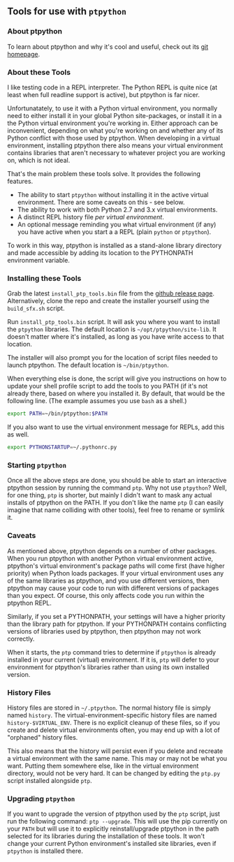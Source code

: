 ## Tools for use with `ptpython`

### About ptpython
To learn about ptpython and why it's cool and useful, check out its [git
homepage](https://github.com/jonathanslenders/ptpython).

### About these Tools
I like testing code in a REPL interpreter. The Python REPL is quite nice
(at least when full readline support is active), but ptpython is far nicer.

Unfortunatately, to use it with a Python virtual environment, you normally need
to either install it in your global Python site-packages, or install it in
a the Python virtual environment you're working in. Either approach can be
inconvenient, depending on what you're working on and whether any of its
Python conflict with those used by ptpython. When developing in a virtual
environment, installing ptpython there also means your virtual environment
contains libraries that aren't necessary to whatever project you are working
on, which is not ideal.

That's the main problem these tools solve. It provides the following features.

* The ability to start `ptpython` without installing it in the active
  virtual environment. There are some caveats on this - see below.
* The ability to work with both Python 2.7 and 3.x virtual environments.
* A distinct REPL history file _per virtual environment_.
* An optional message reminding you what virtual environment (if any) you have
  active when you start a a REPL (plain `python` or `ptpython`).

To work in this way, ptpython is installed as a stand-alone library
directory and made accessible by adding its location to the PYTHONPATH
environment variable.

### Installing these Tools

Grab the latest `install_ptp_tools.bin` file from the [github release
page](https://github.com/ptous/ptp-tools/releases/latest). Alternatively,
clone the repo and create the installer yourself using the `build_sfx.sh`
script.

Run `install_ptp_tools.bin` script. It will ask you where you want to install
the `ptpython` libraries. The default location is `~/opt/ptpython/site-lib`.
It doesn't matter where it's installed, as long as you have write access to
that location.

The installer will also prompt you for the location of script files needed to
launch ptpython. The default location is `~/bin/ptpython`.

When everything else is done, the script will give you instructions on how to
update your shell profile script to add the tools to you PATH (if it's not
already there, based on where you installed it. By default, that would be the following line. (The example assumes you use `bash` as a shell.)

```bash
export PATH=~/bin/ptpython:$PATH
```

If you also want to use the virtual environment message for REPLs, add this as
well.

```bash
export PYTHONSTARTUP=~/.pythonrc.py
```

### Starting `ptpython`
Once all the above steps are done, you should be able to start an interactive
ptpython session by running the command `ptp`. Why not use `ptpython`? Well,
for one thing, `ptp` is shorter, but mainly I didn't want to mask any actual
installs of ptpython on the PATH. If you don't like the name `ptp` (I can
easily imagine that name colliding with other tools), feel free to rename or
symlink it.

### Caveats
As mentioned above, ptpython depends on a number of other packages. When
you run ptpython with another Python virtual environment active, ptpython's
virtual environment's package paths will come first (have higher priority) when
Python loads packages. If your virtual environment uses any of the same
libraries as ptpython, and you use different versions, then ptpython may cause
your code to run with different versions of packages than you expect. Of course,
this only affects code you run within the ptpython REPL.

Similarly, if you set a PYTHONPATH, your settings will have a higher priority
than the library path for ptpython. If your PYTHONPATH contains  conflicting
versions of libraries used by ptpython, then ptpython may not work correctly.

When it starts, the `ptp` command tries to determine if `ptpython` is already
installed in your current (virtual) environment. If it is, `ptp` will defer to
your environment for ptpython's libraries rather than using its own installed
version.

### History Files
History files are stored in `~/.ptpython`. The normal history file is simply
named `history`. The virtual-environment-specific history files are named
`history-$VIRTUAL_ENV`. There is no explicit cleanup of these files, so if
you create and delete virtual environments often, you may end up with a lot
of "orphaned" history files.

This also means that the history will persist even if you delete and recreate a
virtual environment with the same name. This may or may not be what you want.
Putting them somewhere else, like in the virtual environment directory, would
not be very hard. It can be changed by editing the `ptp.py` script installed
alongside `ptp`.

### Upgrading `ptpython`
If you want to upgrade the version of ptpython used by the `ptp` script,
just run the following command: `ptp --upgrade`. This will use the pip currently
on your `PATH` but will use it to explicitly reinstall/upgrade ptpython in the
path selected for its libraries during the installation of these tools. It won't
change your current Python environment's installed site libraries, even if
`ptpython` is installed there.
